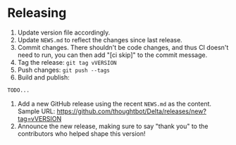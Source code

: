 # Releasing

1. Update version file accordingly.
1. Update `NEWS.md` to reflect the changes since last release.
1. Commit changes.
   There shouldn't be code changes,
   and thus CI doesn't need to run,
   you can then add "[ci skip]" to the commit message.
1. Tag the release: `git tag vVERSION`
1. Push changes: `git push --tags`
1. Build and publish:
  ```bash
  TODO...
  ```

1. Add a new GitHub release using the recent `NEWS.md` as the content. Sample
   URL: https://github.com/thoughtbot/Delta/releases/new?tag=vVERSION
1. Announce the new release,
   making sure to say "thank you" to the contributors
   who helped shape this version!

